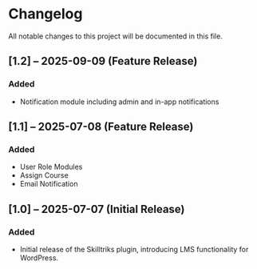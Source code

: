 # Changelog

All notable changes to this project will be documented in this file.

## [1.2] – 2025-09-09 (Feature Release)
### Added
- Notification module including admin and in-app notifications

## [1.1] – 2025-07-08 (Feature Release)
### Added
- User Role Modules
- Assign Course
- Email Notification

## [1.0] – 2025-07-07 (Initial Release)
### Added
- Initial release of the Skilltriks plugin, introducing LMS functionality for WordPress.
